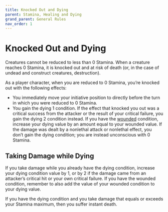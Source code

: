 ```yaml
---
title: Knocked Out and Dying
parent: Stamina, Healing and Dying
grand_parent: General Rules
nav_order: 1
---
```


# Knocked Out and Dying
Creatures cannot be reduced to less than 0 Stamina. When a creature reaches 0 Stamina, it is knocked out and at risk of death (or, in the case of undead and construct creatures, destruction).

As a player character, when you are reduced to 0 Stamina, you’re knocked out with the following effects:
* You immediately move your initiative position to directly before the turn in which you were reduced to 0 Stamina.
* You gain the dying 1 condition. If the effect that knocked you out was a critical success from the attacker or the result of your critical failure, you gain the dying 2 condition instead. If you have the [wounded]() condition, increase your dying value by an amount equal to your wounded value. If the damage was dealt by a nonlethal attack or nonlethal effect, you don’t gain the dying condition; you are instead unconscious with 0 Stamina.

## Taking Damage while Dying
If you take damage while you already have the dying condition, increase your dying condition value by 1, or by 2 if the damage came from an attacker’s critical hit or your own critical failure. If you have the wounded condition, remember to also add the value of your wounded condition to your dying value.

If you have the dying condition and you take damage that equals or exceeds your Stamina maximum, then you suffer instant death.
